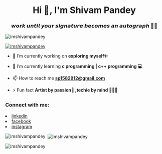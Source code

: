 <h1 align="center">Hi 👋, I'm Shivam Pandey</h1>
<h3 align="center">𝙬𝙤𝙧𝙠 𝙪𝙣𝙩𝙞𝙡 𝙮𝙤𝙪𝙧 𝙨𝙞𝙜𝙣𝙖𝙩𝙪𝙧𝙚 𝙗𝙚𝙘𝙤𝙢𝙚𝙨 𝙖𝙣 𝙖𝙪𝙩𝙤𝙜𝙧𝙖𝙥𝙝 🌝✨</h3>

<p align="left"> <img src="https://komarev.com/ghpvc/?username=imshivampandey&label=Profile%20views&color=0e75b6&style=flat" alt="imshivampandey" /> </p>

<p align="left"> <a href="https://github.com/ryo-ma/github-profile-trophy"><img src="https://github-profile-trophy.vercel.app/?username=imshivampandey" alt="imshivampandey" /></a> </p>


- 🔭 I’m currently working on **exploring myself✨**

- 🌱 I’m currently learning **c programming | c++ programming 💻**

- 📫 How to reach me **sp1582912@gmail.com**

- ⚡ Fun fact **Artist by passion🖤 ,techie by mind 👨🏻‍💻**

<h3 align="left">Connect with me:</h3>
<p align="left">
<li><a href="https://www.linkedin.com/in/shivam-kumar-2101a3261/" class="icon brands fa-linkedin"><span class="label">linkedin</span></a></li>
<li><a href="https://www.facebook.com/shivam2424" class="icon brands fa-facebook-f"><span class="label">facebook</span></a></li>
<li><a href="https://www.instagram.com/theshhivam/" class="icon brands fa-instagram"><span class="label">instagram</span></a></li>
</p>

<p><img align="left" src="https://github-readme-stats.vercel.app/api/top-langs?username=imshivampandey&show_icons=true&locale=en&layout=compact" alt="imshivampandey" /></p>

<p>&nbsp;<img align="center" src="https://github-readme-stats.vercel.app/api?username=imshivampandey&show_icons=true&locale=en" alt="imshivampandey" /></p>

<p><img align="center" src="https://github-readme-streak-stats.herokuapp.com/?user=imshivampandey&" alt="imshivampandey" /></p>
